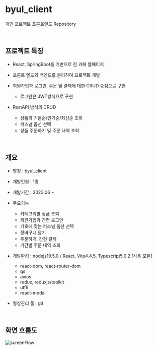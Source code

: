 # byul_client

개인 프로젝트 프론트엔드 Repository

<br/>

## 프로젝트 특징

- React, SpringBoot를 기반으로 한 카페 웹페이지

- 프론트 엔드와 백엔드를 분리하여 프로젝트 개발

- 회원가입과 로그인, 주문 및 결제에 대한 CRUD 중점으로 구현
  - 로그인은 JWT방식으로 구현

- RestAPI 방식의 CRUD
  - 상품의 기본순/인기순/최신순 조회
  - 퍼스널 옵션 선택
  - 상품 주문하기 및 주문 내역 조회

<br/>

## 개요

- 명칭 : byul_client

- 개발인원 : 1명

- 개발기간 : 2023.06 ~

- 주요기능
  - 카테고리별 상품 조회
  - 회원가입과 간편 로그인
  - 기호에 맞는 퍼스널 옵션 선택
  - 장바구니 담기
  - 주문하기, 간편 결제
  - 기간별 주문 내역 조회

- 개발환경 : nodejs19.5.0 / React, Vite4.4.5, Typescript5.0.2
  [사용 모듈]
  - react-dom, react-router-dom
  - qs
  - axios
  - redux, reduxjs/toolkit
  - utf8
  - react-modal
 
- 형상관리 툴 : git

<br/>

## 화면 흐름도

![screenFlow](https://github.com/seonyeong10/byul_client/assets/78454631/533cd04f-93d3-4d44-b2e5-2d79a5542bfe)
